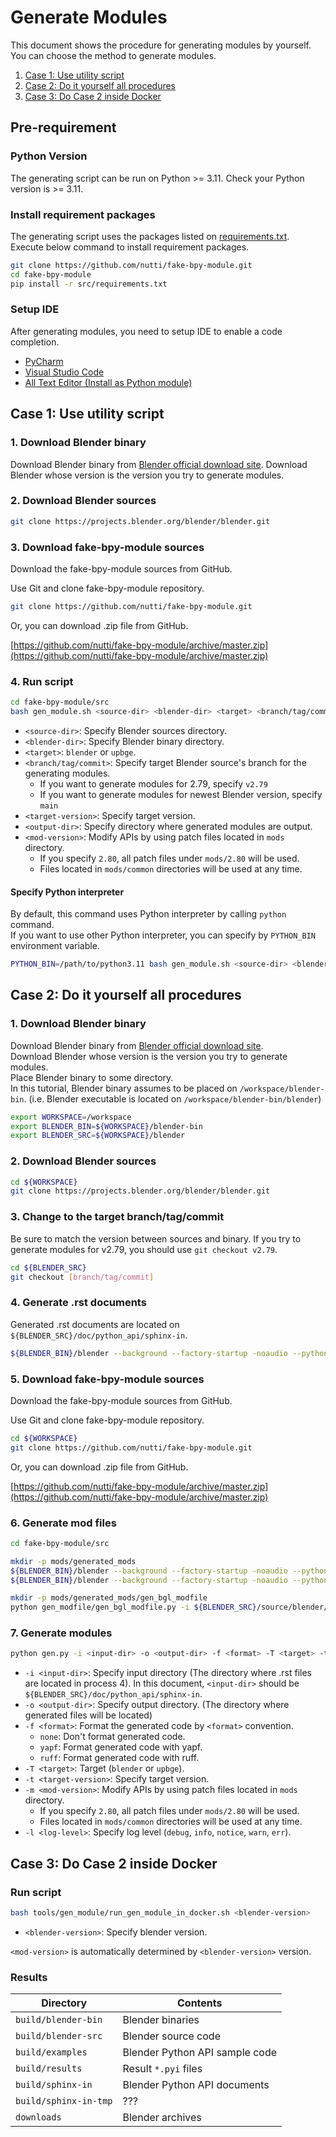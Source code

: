 <!-- markdownlint-disable MD024 -->

# Generate Modules

This document shows the procedure for generating modules by yourself.  
You can choose the method to generate modules.

1. [Case 1: Use utility script](#case-1-use-utility-script)
2. [Case 2: Do it yourself all procedures](#case-2-do-it-yourself-all-procedures)
3. [Case 3: Do Case 2 inside Docker](#case-3-do-case-2-inside-docker)

## Pre-requirement

### Python Version

The generating script can be run on Python >= 3.11.
Check your Python version is >= 3.11.

### Install requirement packages

The generating script uses the packages listed on
[requirements.txt](../src/requirements.txt).  
Execute below command to install requirement packages.

```bash
git clone https://github.com/nutti/fake-bpy-module.git
cd fake-bpy-module
pip install -r src/requirements.txt
```

### Setup IDE

After generating modules, you need to setup IDE to enable a code completion.

* [PyCharm](docs/setup_pycharm.md)
* [Visual Studio Code](docs/setup_visual_studio_code.md)
* [All Text Editor (Install as Python module)](docs/setup_all_text_editor.md)

## Case 1: Use utility script

### 1. Download Blender binary

Download Blender binary from [Blender official download site](https://download.blender.org/release/).
Download Blender whose version is the version you try to generate modules.

### 2. Download Blender sources

```bash
git clone https://projects.blender.org/blender/blender.git
```

### 3. Download fake-bpy-module sources

Download the fake-bpy-module sources from GitHub.

Use Git and clone fake-bpy-module repository.

```bash
git clone https://github.com/nutti/fake-bpy-module.git
```

Or, you can download .zip file from GitHub.

[https://github.com/nutti/fake-bpy-module/archive/master.zip](https://github.com/nutti/fake-bpy-module/archive/master.zip)

### 4. Run script

<!-- markdownlint-disable MD013 -->
```bash
cd fake-bpy-module/src
bash gen_module.sh <source-dir> <blender-dir> <target> <branch/tag/commit> <target-version> <output-dir> [<mod-version>]
```
<!-- markdownlint-enable MD013 -->

* `<source-dir>`: Specify Blender sources directory.
* `<blender-dir>`: Specify Blender binary directory.
* `<target>`: `blender` or `upbge`.
* `<branch/tag/commit>`: Specify target Blender source's branch for the
  generating modules.
  * If you want to generate modules for 2.79, specify `v2.79`
  * If you want to generate modules for newest Blender version, specify `main`
* `<target-version>`: Specify target version.
* `<output-dir>`: Specify directory where generated modules are output.
* `<mod-version>`: Modify APIs by using patch files located in `mods` directory.
  * If you specify `2.80`, all patch files under `mods/2.80` will be used.
  * Files located in `mods/common` directories will be used at any time.

#### Specify Python interpreter

By default, this command uses Python interpreter by calling `python` command.  
If you want to use other Python interpreter, you can specify by `PYTHON_BIN`
environment variable.

<!-- markdownlint-disable MD013 -->
```bash
PYTHON_BIN=/path/to/python3.11 bash gen_module.sh <source-dir> <blender-dir> <target> <branch/tag/commit> <target-version> <output-dir> [<mod-version>]
```
<!-- markdownlint-enable MD013 -->

## Case 2: Do it yourself all procedures

### 1. Download Blender binary

Download Blender binary from
[Blender official download site](https://download.blender.org/release/).  
Download Blender whose version is the version you try to generate modules.  
Place Blender binary to some directory.  
In this tutorial, Blender binary assumes to be placed on
`/workspace/blender-bin`. (i.e. Blender executable is located on
`/workspace/blender-bin/blender`)

```bash
export WORKSPACE=/workspace
export BLENDER_BIN=${WORKSPACE}/blender-bin
export BLENDER_SRC=${WORKSPACE}/blender
```

### 2. Download Blender sources

```bash
cd ${WORKSPACE}
git clone https://projects.blender.org/blender/blender.git
```

### 3. Change to the target branch/tag/commit

Be sure to match the version between sources and binary.
If you try to generate modules for v2.79, you should use `git checkout v2.79`.

```bash
cd ${BLENDER_SRC}
git checkout [branch/tag/commit]
```

### 4. Generate .rst documents

Generated .rst documents are located on `${BLENDER_SRC}/doc/python_api/sphinx-in`.

<!-- markdownlint-disable MD013 -->
```bash
${BLENDER_BIN}/blender --background --factory-startup -noaudio --python-exit-code 1 --python doc/python_api/sphinx_doc_gen.py
```
<!-- markdownlint-enable MD013 -->

### 5. Download fake-bpy-module sources

Download the fake-bpy-module sources from GitHub.

Use Git and clone fake-bpy-module repository.

```bash
cd ${WORKSPACE}
git clone https://github.com/nutti/fake-bpy-module.git
```

Or, you can download .zip file from GitHub.

[https://github.com/nutti/fake-bpy-module/archive/master.zip](https://github.com/nutti/fake-bpy-module/archive/master.zip)

### 6. Generate mod files

<!-- markdownlint-disable MD013 -->
```bash
cd fake-bpy-module/src

mkdir -p mods/generated_mods
${BLENDER_BIN}/blender --background --factory-startup -noaudio --python-exit-code 1 --python gen_modfile/gen_external_modules_modfile.py -- -m addon_utils -o mods/generated_mods/gen_modules_modfile -f json
${BLENDER_BIN}/blender --background --factory-startup -noaudio --python-exit-code 1 --python gen_modfile/gen_external_modules_modfile.py -- -m keyingsets_builtins -a -o mods/generated_mods/gen_startup_modfile -f json

mkdir -p mods/generated_mods/gen_bgl_modfile
python gen_modfile/gen_bgl_modfile.py -i ${BLENDER_SRC}/source/blender/python/generic/bgl.cc -o mods/generated_mods/gen_bgl_modfile/bgl.json -f json
```
<!-- markdownlint-enable MD013 -->

### 7. Generate modules

<!-- markdownlint-disable MD013 -->
```bash
python gen.py -i <input-dir> -o <output-dir> -f <format> -T <target> -t <target-version> -m <mod-version> -l <log-level>
```
<!-- markdownlint-enable MD013 -->

* `-i <input-dir>`: Specify input directory (The directory where .rst files are
  located in process 4). In this document, `<input-dir>` should be
  `${BLENDER_SRC}/doc/python_api/sphinx-in`.
* `-o <output-dir>`: Specify output directory. (The directory where generated
  files will be located)
* `-f <format>`: Format the generated code by `<format>` convention.
  * `none`: Don't format generated code.
  * `yapf`: Format generated code with yapf.
  * `ruff`: Format generated code with ruff.
* `-T <target>`: Target (`blender` or `upbge`).
* `-t <target-version>`: Specify target version.
* `-m <mod-version>`: Modify APIs by using patch files located in `mods` directory.
  * If you specify `2.80`, all patch files under `mods/2.80` will be used.
  * Files located in `mods/common` directories will be used at any time.
* `-l <log-level>`: Specify log level (`debug`, `info`, `notice`, `warn`, `err`).

## Case 3: Do Case 2 inside Docker

### Run script

<!-- markdownlint-disable MD013 -->
```bash
bash tools/gen_module/run_gen_module_in_docker.sh <blender-version>
```
<!-- markdownlint-enable MD013 -->

* `<blender-version>`: Specify blender version.

`<mod-version>` is automatically determined by `<blender-version>` version.

### Results

| Directory | Contents |
|----|----|
| `build/blender-bin` | Blender binaries |
| `build/blender-src` | Blender source code |
| `build/examples` | Blender Python API sample code |
| `build/results` | Result `*.pyi` files |
| `build/sphinx-in` | Blender Python API documents |
| `build/sphinx-in-tmp` | ??? |
| `downloads` | Blender archives |
